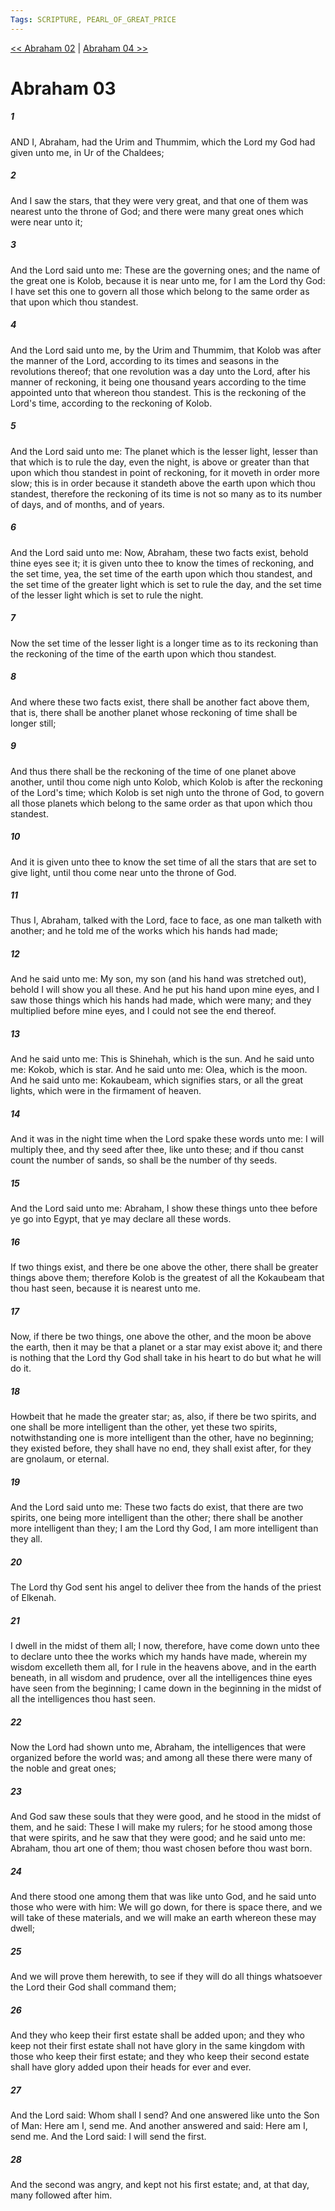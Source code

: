 ```yaml
---
Tags: SCRIPTURE, PEARL_OF_GREAT_PRICE
---
```


[<< Abraham 02](PEARL_OF_GREAT_PRICE/02_Abraham/Abraham_02.md) | [Abraham 04 >>](PEARL_OF_GREAT_PRICE/02_Abraham/Abraham_04.md)

# Abraham 03

##### 1

AND I, Abraham, had the Urim and Thummim, which the Lord my God had given unto me, in Ur of the Chaldees;

##### 2

And I saw the stars, that they were very great, and that one of them was nearest unto the throne of God; and there were many great ones which were near unto it;

##### 3

And the Lord said unto me: These are the governing ones; and the name of the great one is Kolob, because it is near unto me, for I am the Lord thy God: I have set this one to govern all those which belong to the same order as that upon which thou standest.

##### 4

And the Lord said unto me, by the Urim and Thummim, that Kolob was after the manner of the Lord, according to its times and seasons in the revolutions thereof; that one revolution was a day unto the Lord, after his manner of reckoning, it being one thousand years according to the time appointed unto that whereon thou standest. This is the reckoning of the Lord's time, according to the reckoning of Kolob.

##### 5

And the Lord said unto me: The planet which is the lesser light, lesser than that which is to rule the day, even the night, is above or greater than that upon which thou standest in point of reckoning, for it moveth in order more slow; this is in order because it standeth above the earth upon which thou standest, therefore the reckoning of its time is not so many as to its number of days, and of months, and of years.

##### 6

And the Lord said unto me: Now, Abraham, these two facts exist, behold thine eyes see it; it is given unto thee to know the times of reckoning, and the set time, yea, the set time of the earth upon which thou standest, and the set time of the greater light which is set to rule the day, and the set time of the lesser light which is set to rule the night.

##### 7

Now the set time of the lesser light is a longer time as to its reckoning than the reckoning of the time of the earth upon which thou standest.

##### 8

And where these two facts exist, there shall be another fact above them, that is, there shall be another planet whose reckoning of time shall be longer still;

##### 9

And thus there shall be the reckoning of the time of one planet above another, until thou come nigh unto Kolob, which Kolob is after the reckoning of the Lord's time; which Kolob is set nigh unto the throne of God, to govern all those planets which belong to the same order as that upon which thou standest.

##### 10

And it is given unto thee to know the set time of all the stars that are set to give light, until thou come near unto the throne of God.

##### 11

Thus I, Abraham, talked with the Lord, face to face, as one man talketh with another; and he told me of the works which his hands had made;

##### 12

And he said unto me: My son, my son (and his hand was stretched out), behold I will show you all these. And he put his hand upon mine eyes, and I saw those things which his hands had made, which were many; and they multiplied before mine eyes, and I could not see the end thereof.

##### 13

And he said unto me: This is Shinehah, which is the sun. And he said unto me: Kokob, which is star. And he said unto me: Olea, which is the moon. And he said unto me: Kokaubeam, which signifies stars, or all the great lights, which were in the firmament of heaven.

##### 14

And it was in the night time when the Lord spake these words unto me: I will multiply thee, and thy seed after thee, like unto these; and if thou canst count the number of sands, so shall be the number of thy seeds.

##### 15

And the Lord said unto me: Abraham, I show these things unto thee before ye go into Egypt, that ye may declare all these words.

##### 16

If two things exist, and there be one above the other, there shall be greater things above them; therefore Kolob is the greatest of all the Kokaubeam that thou hast seen, because it is nearest unto me.

##### 17

Now, if there be two things, one above the other, and the moon be above the earth, then it may be that a planet or a star may exist above it; and there is nothing that the Lord thy God shall take in his heart to do but what he will do it.

##### 18

Howbeit that he made the greater star; as, also, if there be two spirits, and one shall be more intelligent than the other, yet these two spirits, notwithstanding one is more intelligent than the other, have no beginning; they existed before, they shall have no end, they shall exist after, for they are gnolaum, or eternal.

##### 19

And the Lord said unto me: These two facts do exist, that there are two spirits, one being more intelligent than the other; there shall be another more intelligent than they; I am the Lord thy God, I am more intelligent than they all.

##### 20

The Lord thy God sent his angel to deliver thee from the hands of the priest of Elkenah.

##### 21

I dwell in the midst of them all; I now, therefore, have come down unto thee to declare unto thee the works which my hands have made, wherein my wisdom excelleth them all, for I rule in the heavens above, and in the earth beneath, in all wisdom and prudence, over all the intelligences thine eyes have seen from the beginning; I came down in the beginning in the midst of all the intelligences thou hast seen.

##### 22

Now the Lord had shown unto me, Abraham, the intelligences that were organized before the world was; and among all these there were many of the noble and great ones;

##### 23

And God saw these souls that they were good, and he stood in the midst of them, and he said: These I will make my rulers; for he stood among those that were spirits, and he saw that they were good; and he said unto me: Abraham, thou art one of them; thou wast chosen before thou wast born.

##### 24

And there stood one among them that was like unto God, and he said unto those who were with him: We will go down, for there is space there, and we will take of these materials, and we will make an earth whereon these may dwell;

##### 25

And we will prove them herewith, to see if they will do all things whatsoever the Lord their God shall command them;

##### 26

And they who keep their first estate shall be added upon; and they who keep not their first estate shall not have glory in the same kingdom with those who keep their first estate; and they who keep their second estate shall have glory added upon their heads for ever and ever.

##### 27

And the Lord said: Whom shall I send? And one answered like unto the Son of Man: Here am I, send me. And another answered and said: Here am I, send me. And the Lord said: I will send the first.

##### 28

And the second was angry, and kept not his first estate; and, at that day, many followed after him.
